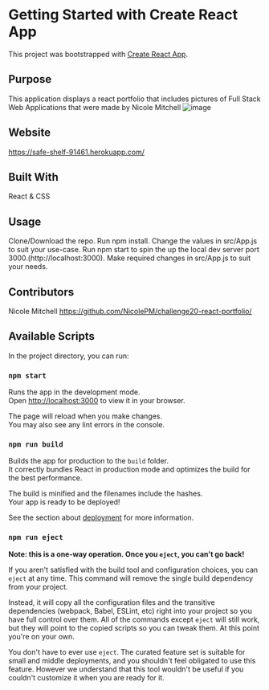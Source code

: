 # Getting Started with Create React App

This project was bootstrapped with [Create React App](https://github.com/facebook/create-react-app). 

## Purpose
This application displays a react portfolio that includes pictures of Full Stack Web Applications that were made by Nicole Mitchell
![image](https://user-images.githubusercontent.com/42381063/150653590-6568dc96-e564-4c8c-8bdc-9ea8f3a1685d.png)


## Website
https://safe-shelf-91461.herokuapp.com/

## Built With
React & CSS

## Usage
Clone/Download the repo.
Run npm install.
Change the values in src/App.js to suit your use-case.
Run npm start to spin the up the local dev server port 3000.(http://localhost:3000).
Make required changes in src/App.js to suit your needs.

## Contributors
Nicole Mitchell https://github.com/NicolePM/challenge20-react-portfolio/

## Available Scripts

In the project directory, you can run:

### `npm start`

Runs the app in the development mode.\
Open [http://localhost:3000](http://localhost:3000) to view it in your browser.

The page will reload when you make changes.\
You may also see any lint errors in the console.

### `npm run build`

Builds the app for production to the `build` folder.\
It correctly bundles React in production mode and optimizes the build for the best performance.

The build is minified and the filenames include the hashes.\
Your app is ready to be deployed!

See the section about [deployment](https://facebook.github.io/create-react-app/docs/deployment) for more information.

### `npm run eject`

**Note: this is a one-way operation. Once you `eject`, you can't go back!**

If you aren't satisfied with the build tool and configuration choices, you can `eject` at any time. This command will remove the single build dependency from your project.

Instead, it will copy all the configuration files and the transitive dependencies (webpack, Babel, ESLint, etc) right into your project so you have full control over them. All of the commands except `eject` will still work, but they will point to the copied scripts so you can tweak them. At this point you're on your own.

You don't have to ever use `eject`. The curated feature set is suitable for small and middle deployments, and you shouldn't feel obligated to use this feature. However we understand that this tool wouldn't be useful if you couldn't customize it when you are ready for it.

